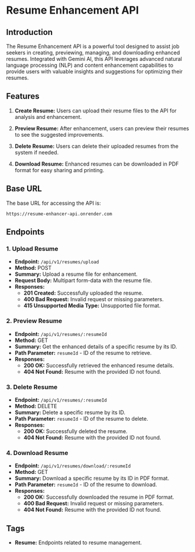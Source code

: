 # Resume Enhancement API

## Introduction

The Resume Enhancement API is a powerful tool designed to assist job seekers in creating, previewing, managing, and downloading enhanced resumes. Integrated with Gemini AI, this API leverages advanced natural language processing (NLP) and content enhancement capabilities to provide users with valuable insights and suggestions for optimizing their resumes.

## Features

1. **Create Resume:** Users can upload their resume files to the API for analysis and enhancement.

2. **Preview Resume:** After enhancement, users can preview their resumes to see the suggested improvements.

3. **Delete Resume:** Users can delete their uploaded resumes from the system if needed.

4. **Download Resume:** Enhanced resumes can be downloaded in PDF format for easy sharing and printing.

## Base URL

The base URL for accessing the API is:

```
https://resume-enhancer-api.onrender.com
```

## Endpoints

### 1. Upload Resume

- **Endpoint:** `/api/v1/resumes/upload`
- **Method:** POST
- **Summary:** Upload a resume file for enhancement.
- **Request Body:** Multipart form-data with the resume file.
- **Responses:**
  - **201 Created:** Successfully uploaded the resume.
  - **400 Bad Request:** Invalid request or missing parameters.
  - **415 Unsupported Media Type:** Unsupported file format.

### 2. Preview Resume

- **Endpoint:** `/api/v1/resumes/:resumeId`
- **Method:** GET
- **Summary:** Get the enhanced details of a specific resume by its ID.
- **Path Parameter:** `resumeId` - ID of the resume to retrieve.
- **Responses:**
  - **200 OK:** Successfully retrieved the enhanced resume details.
  - **404 Not Found:** Resume with the provided ID not found.

### 3. Delete Resume

- **Endpoint:** `/api/v1/resumes/:resumeId`
- **Method:** DELETE
- **Summary:** Delete a specific resume by its ID.
- **Path Parameter:** `resumeId` - ID of the resume to delete.
- **Responses:**
  - **200 OK:** Successfully deleted the resume.
  - **404 Not Found:** Resume with the provided ID not found.

### 4. Download Resume

- **Endpoint:** `/api/v1/resumes/download/:resumeId`
- **Method:** GET
- **Summary:** Download a specific resume by its ID in PDF format.
- **Path Parameter:** `resumeId` - ID of the resume to download.
- **Responses:**
  - **200 OK:** Successfully downloaded the resume in PDF format.
  - **400 Bad Request:** Invalid request or missing parameters.
  - **404 Not Found:** Resume with the provided ID not found.

## Tags

- **Resume:** Endpoints related to resume management.



